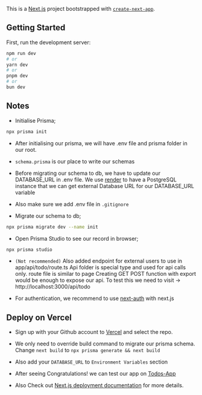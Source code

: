 This is a [Next.js](https://nextjs.org/) project bootstrapped with [`create-next-app`](https://github.com/vercel/next.js/tree/canary/packages/create-next-app).

## Getting Started

First, run the development server:

```bash
npm run dev
# or
yarn dev
# or
pnpm dev
# or
bun dev
```

## Notes

- Initialise Prisma;

```bash
npx prisma init
```

- After initialising our prisma, we will have .env file and prisma folder in our root.

- `schema.prisma` is our place to write our schemas

- Before migrating our schema to db, we have to update our DATABASE_URL in .env file.
  We use [render](https://render.com/) to have a PostgreSQL instance that we can get external Database URL for our DATABASE_URL variable

- Also make sure we add .env file in `.gitignore`

- Migrate our schema to db;

```bash
npx prisma migrate dev --name init
```

- Open Prisma Studio to see our record in browser;

```bash
npx prisma studio
```

- `(Not recommended)` Also added endpoint for external users to use in app/api/todo/route.ts
  Api folder is special type and used for api calls only. route file is similar to page
  Creating GET POST function with export would be enough to expose our api.
  To test this we need to visit -> http://localhost:3000/api/todo

- For authentication, we recommend to use [next-auth](https://next-auth.js.org/) with next.js

## Deploy on Vercel

- Sign up with your Github account to [Vercel](https://vercel.com/new) and select the repo.

- We only need to override build command to migrate our prisma schema. Change `next build` to `npx prisma generate && next build`

- Also add your `DATABASE_URL` to `Environment Variables` section

- After seeing Congratulations! we can test our app on [Todos-App](https://todos-nextjs-vert.vercel.app/)

- Also Check out [Next.js deployment documentation](https://nextjs.org/docs/deployment) for more details.
